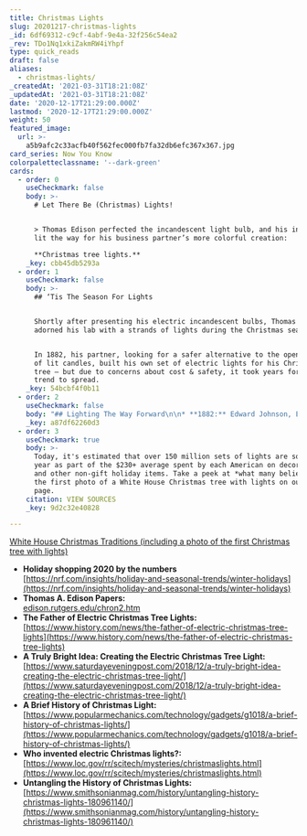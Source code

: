 ```yaml
---
title: Christmas Lights
slug: 20201217-christmas-lights
_id: 6df69312-c9cf-4abf-9e4a-32f256c54ea2
_rev: TDo1Nq1xkiZakmRW4iYhpf
type: quick_reads
draft: false
aliases:
  - christmas-lights/
_createdAt: '2021-03-31T18:21:08Z'
_updatedAt: '2021-03-31T18:21:08Z'
date: '2020-12-17T21:29:00.000Z'
lastmod: '2020-12-17T21:29:00.000Z'
weight: 50
featured_image:
  url: >-
    a5b9afc2c33acfb40f562fec000fb7fa32db6efc367x367.jpg
card_series: Now You Know
colorpaletteclassname: '--dark-green'
cards:
  - order: 0
    useCheckmark: false
    body: >-
      # Let There Be (Christmas) Lights!


      > Thomas Edison perfected the incandescent light bulb, and his innovation
      lit the way for his business partner’s more colorful creation:  

      **Christmas tree lights.**
    _key: cbb45db5293a
  - order: 1
    useCheckmark: false
    body: >-
      ## ‘Tis The Season For Lights


      Shortly after presenting his electric incandescent bulbs, Thomas Edison
      adorned his lab with a strands of lights during the Christmas season.


      In 1882, his partner, looking for a safer alternative to the open flames
      of lit candles, built his own set of electric lights for his Christmas
      tree – but due to concerns about cost & safety, it took years for the
      trend to spread.
    _key: 54bcbf4f0b11
  - order: 2
    useCheckmark: false
    body: "## Lighting The Way Forward\n\n* **1882:** Edward Johnson, Edison’s partner, decorated his Christmas tree with a strand of 80 red, white and blue electric lights.\n* **1895:**\_The White House tree used electric lights for the first time.\n* **1903:**\_Ready-to-use Christmas light sets first went on sale (est. cost $350 in today’s dollars).\n* **1930s:**\_X-mas light sets became widely available."
    _key: a87df62260d3
  - order: 3
    useCheckmark: true
    body: >-
      Today, it's estimated that over 150 million sets of lights are sold each
      year as part of the $230+ average spent by each American on decorations
      and other non-gift holiday items. Take a peek at *what many believe* is
      the first photo of a White House Christmas tree with lights on our source
      page.
    citation: VIEW SOURCES
    _key: 9d2c32e40828

---
```

[White House Christmas Traditions (including a photo of the first Christmas tree with lights)](https://www.whitehousehistory.org/press-room/press-backgrounders/white-house-christmas-traditions)

* **Holiday shopping 2020 by the numbers**  
[https://nrf.com/insights/holiday-and-seasonal-trends/winter-holidays](https://nrf.com/insights/holiday-and-seasonal-trends/winter-holidays)
* **Thomas A. Edison Papers:**  
[edison.rutgers.edu/chron2.htm](http://edison.rutgers.edu/chron2.htm)
* **The Father of Electric Christmas Tree Lights:**  
[https://www.history.com/news/the-father-of-electric-christmas-tree-lights](https://www.history.com/news/the-father-of-electric-christmas-tree-lights)
* **A Truly Bright Idea: Creating the Electric Christmas Tree Light:**  
[https://www.saturdayeveningpost.com/2018/12/a-truly-bright-idea-creating-the-electric-christmas-tree-light/](https://www.saturdayeveningpost.com/2018/12/a-truly-bright-idea-creating-the-electric-christmas-tree-light/)
* **A Brief History of Christmas Light:**  
[https://www.popularmechanics.com/technology/gadgets/g1018/a-brief-history-of-christmas-lights/](https://www.popularmechanics.com/technology/gadgets/g1018/a-brief-history-of-christmas-lights/)
* **Who invented electric Christmas lights?:**  
[https://www.loc.gov/rr/scitech/mysteries/christmaslights.html](https://www.loc.gov/rr/scitech/mysteries/christmaslights.html)
* **Untangling the History of Christmas Lights:**  
[https://www.smithsonianmag.com/history/untangling-history-christmas-lights-180961140/](https://www.smithsonianmag.com/history/untangling-history-christmas-lights-180961140/)